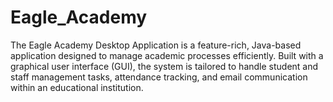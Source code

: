 # Eagle_Academy
The Eagle Academy Desktop Application is a feature-rich, Java-based application designed to manage academic processes efficiently. Built with a graphical user interface (GUI), the system is tailored to handle student and staff management tasks, attendance tracking, and email communication within an educational institution.
